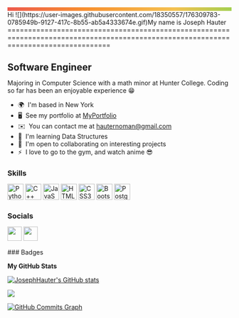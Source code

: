 <html>
<head><title>Rainbow Line</title>
<style type="text/css">*{margin: 0;padding: 0;}
	.rainbow{
	width: 100%;
	height: 8px;
	background-repeat:repeat-x;
	background: linear-gradient(to right, 
	#eb5252, 
	#f78f2f,
	#f4c151,
	#75d850, 
	#6284FF, 
	#eb5252
 	);
	animation: rainbow 10s linear infinite;
	background-size: 200% 100% !important;
	}
@keyframes rainbow{
	0% {background-position: 0;}
	100% {background-position: 800% 0;}
	}
</style>
  </head>
<body>
  <div class="rainbow"></div>
Hi ![](https://user-images.githubusercontent.com/18350557/176309783-0785949b-9127-417c-8b55-ab5a4333674e.gif)My name is Joseph Hauter
=====================================================================================================================================

Software Engineer
-----------------

Majoring in Computer Science with a math minor at Hunter College. Coding so far has been an enjoyable experience 😁

* 🌍  I'm based in New York
* 🖥️  See my portfolio at [MyPortfolio](http://josephhauter.github.io/Portfolio-Website/)
* ✉️  You can contact me at [hauternoman@gmail.com](mailto:hauternoman@gmail.com)
* 🧠  I'm learning Data Structures
* 🤝  I'm open to collaborating on interesting projects
* ⚡  I love to go to the gym, and watch anime 😎

### Skills

<p align="left">
<a href="https://www.python.org/" target="_blank" rel="noreferrer"><img src="https://raw.githubusercontent.com/danielcranney/readme-generator/main/public/icons/skills/python-colored.svg" width="36" height="36" alt="Python" /></a>
<a href="https://docs.microsoft.com/en-us/cpp/?view=msvc-170" target="_blank" rel="noreferrer"><img src="https://raw.githubusercontent.com/danielcranney/readme-generator/main/public/icons/skills/cplusplus-colored.svg" width="36" height="36" alt="C++" /></a>
<a href="https://developer.mozilla.org/en-US/docs/Web/JavaScript" target="_blank" rel="noreferrer"><img src="https://raw.githubusercontent.com/danielcranney/readme-generator/main/public/icons/skills/javascript-colored.svg" width="36" height="36" alt="JavaScript" /></a>
<a href="https://developer.mozilla.org/en-US/docs/Glossary/HTML5" target="_blank" rel="noreferrer"><img src="https://raw.githubusercontent.com/danielcranney/readme-generator/main/public/icons/skills/html5-colored.svg" width="36" height="36" alt="HTML5" /></a>
<a href="https://www.w3.org/TR/CSS/#css" target="_blank" rel="noreferrer"><img src="https://raw.githubusercontent.com/danielcranney/readme-generator/main/public/icons/skills/css3-colored.svg" width="36" height="36" alt="CSS3" /></a>
<a href="https://getbootstrap.com/" target="_blank" rel="noreferrer"><img src="https://raw.githubusercontent.com/danielcranney/readme-generator/main/public/icons/skills/bootstrap-colored.svg" width="36" height="36" alt="Bootstrap" /></a>
<a href="https://www.postgresql.org/" target="_blank" rel="noreferrer"><img src="https://raw.githubusercontent.com/danielcranney/readme-generator/main/public/icons/skills/postgresql-colored.svg" width="36" height="36" alt="PostgreSQL" /></a>
</p>


### Socials

<p align="left"> <a href="https://www.github.com/JosephHauter" target="_blank" rel="noreferrer"><img src="https://raw.githubusercontent.com/danielcranney/readme-generator/main/public/icons/socials/github-dark.svg" width="32" height="32" /></a> <a href="https://www.linkedin.com/in/joseph-hauter-2a3240208/" target="_blank" rel="noreferrer"><img src="https://raw.githubusercontent.com/danielcranney/readme-generator/main/public/icons/socials/linkedin.svg" width="32" height="32" /></a></p>

</body>
</html>
  ### Badges

<b>My GitHub Stats</b>

<a href="http://www.github.com/JosephHauter"><img src="https://github-readme-stats.vercel.app/api?username=JosephHauter&show_icons=true&hide=&count_private=true&title_color=ec4899&text_color=ef4444&icon_color=3382ed&bg_color=1c1917&hide_border=true&show_icons=true" alt="JosephHauter's GitHub stats" /></a>

<a href="http://www.github.com/JosephHauter"><img src="https://github-readme-streak-stats.herokuapp.com/?user=JosephHauter&stroke=ef4444&background=1c1917&ring=ec4899&fire=ec4899&currStreakNum=ef4444&currStreakLabel=ec4899&sideNums=ef4444&sideLabels=ef4444&dates=ef4444&hide_border=true" /></a>

<a href="http://www.github.com/JosephHauter"><img src="https://activity-graph.herokuapp.com/graph?username=JosephHauter&bg_color=1c1917&color=ef4444&line=3382ed&point=ef4444&area_color=1c1917&area=true&hide_border=true&custom_title=GitHub%20Commits%20Graph" alt="GitHub Commits Graph" /></a>

